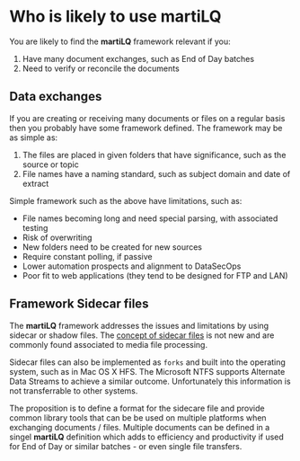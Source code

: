 # Who is likely to use martiLQ

You are likely to find the **martiLQ** framework relevant if you:

1. Have many document exchanges, such as End of Day batches
2. Need to verify or reconcile the documents

## Data exchanges

If you are creating or receiving many documents or files on a regular basis
then you probably have some framework defined.  The framework may be as simple as:

1. The files are placed in given folders that have significance, such as the source or topic
2. File names have a naming standard, such as subject domain and date of extract

Simple framework such as the above have limitations, such as:

* File names becoming long and need special parsing, with associated testing
* Risk of overwriting 
* New folders need to be created for new sources
* Require constant polling, if passive
* Lower automation prospects and alignment to DataSecOps
* Poor fit to web applications (they tend to be designed for FTP and LAN)

## Framework Sidecar files

The **martiLQ** framework addresses the issues and limitations by using sidecar
or shadow files. The [concept of sidecar files](https://en.wikipedia.org/wiki/Sidecar_file) is 
not new and are commonly found associated to media file processing.

Sidecar files can also be implemented as ``forks`` and built into the operating system, such as 
in Mac OS X HFS.  The Microsoft NTFS supports Alternate Data Streams to achieve a similar outcome.
Unfortunately this information is not transferrable to other systems. 

The proposition is to define a format for the sidecare file and provide common library tools that
can be be used on multiple platforms when exchanging documents / files.  Multiple documents can be 
defined in a singel **martiLQ** definition which adds to efficiency and productivity if used 
for End of Day or similar batches - or even single file transfers.
